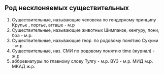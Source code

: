## Род несклоняемых существительных

1. Существительные, называющие человека по гендерному принципу 
	Крупье , портье, атташе - м.р
2. Существительные, называющие животных
	Шимпанзе, кенгуру, пони, боа - м.р. 
3. Существительные, называющие геор. по родовому понятию
	Сухуми - м.р.
4. Существительные, наз. СМИ по родовому понятию
	time (журнал) - ж.р
5. аббревиатуры по главному слову
	Тулгу - м.р.
	ВУЗ - м.р.
	МИД м.р.
	МКАД ж.р.